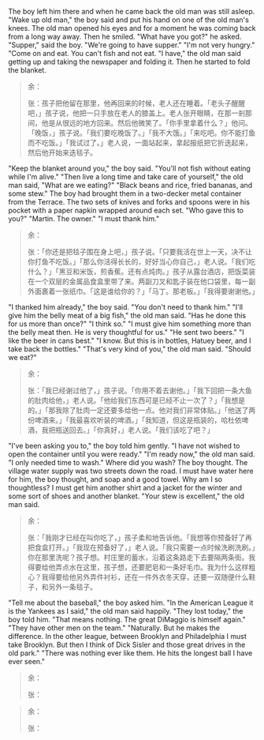 The boy left him there and when he came back the old man was still asleep. "Wake up old man," the boy said and put his hand on one of the old man's knees. The old man opened his eyes and for a moment he was coming back from a long way away. Then he smiled. "What have you got?" he asked. "Supper," said the boy. "We're going to have supper." "I'm not very hungry." "Come on and eat. You can't fish and not eat. "I have," the old man said getting up and taking the newspaper and folding it. Then he started to fold the blanket.
> 余：
> 
> 张：孩子把他留在那里，他再回来的时候，老人还在睡着。「老头子醒醒吧，」孩子说，他把一只手放在老人的膝盖上。老人张开眼睛，在那一剎那间，他是从很远的地方回来。然后他微笑了。「你手里拿着什么？」他问。「晚饭，」孩子说。「我们要吃晚饭了。」「我不大饿。」「来吃吧。你不能打鱼而不吃饭。」「我试过了。」老人说，一面站起来，拿起报纸把它折迭起来，然后他开始来迭毯子。

"Keep the blanket around you," the boy said. "You'll not fish without eating while I'm alive." "Then live a long time and take care of yourself," the old man said, "What are we eating?" "Black beans and rice, fried bananas, and some stew." The boy had brought them in a two-decker metal container from the Terrace. The two sets of knives and forks and spoons were in his pocket with a paper napkin wrapped around each set. "Who gave this to you?" "Martin. The owner." "I must thank him."
> 余：
> 
> 张：「你还是把毯子围在身上吧，」孩子说。「只要我活在世上一天，决不让你打鱼不吃饭。」「那么你活得长长的，好好当心你自己，」老人说。「我们吃什么？」「黑豆和米饭，煎香蕉。还有点炖肉。」孩子从露台酒店，把饭菜装在一个双层的金属品食盒里带了来。两副刀叉和匙子装在他口袋里，每一副外面裹着一张纸巾。「这是谁给你的？」「马丁。那老板。」「我得要谢谢他。」


"I thanked him already," the boy said. "You don't need to thank him." "I'll give him the belly meat of a big fish," the old man said. "Has he done this for us more than once?" "I think so." "I must give him something more than the belly meat then. He is very thoughtful for us." "He sent two beers." "I like the beer in cans best." "I know. But this is in bottles, Hatuey beer, and I take back the bottles." "That's very kind of you," the old man said. "Should we eat?"
> 余：
> 
> 张：「我已经谢过他了，」孩子说。「你用不着去谢他。」「我下回把一条大鱼的肚肉给他，」老人说。「他给我们东西可是已经不止一次了？」「我想是的。」「那我除了肚肉一定还要多给他一点。他对我们非常体贴。」「他送了两份啤酒来。」「我最喜欢听装的啤酒。」「我知道，但这是瓶装的，哈杜依啤酒，我把瓶送回去。」「你真好，」老人说。「我们该吃了吧？」


"I've been asking you to," the boy told him gently. "I have not wished to open the container until you were ready." "I'm ready now," the old man said. "I only needed time to wash." Where did you wash? The boy thought. The village water supply was two streets down the road. I must have water here for him, the boy thought, and soap and a good towel. Why am I so thoughtless? I must get him another shirt and a jacket for the winter and some sort of shoes and another blanket. "Your stew is excellent," the old man said.
> 余：
> 
> 张：「我刚才已经在叫你吃了，」孩子柔和地告诉他。「我想等你预备好了再把食盒打开。」「我现在预备好了，」老人说。「我只需要一点时候洗刷洗刷。」你在那里洗呢？孩子想。村庄里的蓄水，沿着这条路走下去要隔两条街。我得要给他弄点水在这里，孩子想，还要肥皂和一条好毛巾。我为什么这样粗心？我得要给他另外弄件衬衫，还在一件外衣冬天穿，还要一双随便什么鞋子，和另外一条毯子。

"Tell me about the baseball," the boy asked him. "In the American League it is the Yankees as I said," the old man said happily. "They lost today," the boy told him. "That means nothing. The great DiMaggio is himself again." "They have other men on the team." "Naturally. But he makes the difference. In the other league, between Brooklyn and Philadelphia I must take Brooklyn. But then I think of Dick Sisler and those great drives in the old park." "There was nothing ever like them. He hits the longest ball I have ever seen."
> 余：
> 
> 张：


> 余：
> 
> 张：
